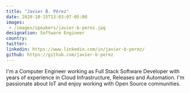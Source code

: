 ```yaml
---
title: "Javier B. Pérez"
date: 2020-10-15T13:03:07-05:00
images:
 - /images/speakers/javier-b-perez.jpg
designation: Software Engineer
country: 
twitter: 
linkedin: https://www.linkedin.com/in/javier-b-perez/
github: https://github.com/javier-b-perez
---
```


I'm a Computer Engineer working as Full Stack Software Developer with years of experience in Cloud Infrastructure, Releases and Automation.
I'm passionate about IoT and enjoy working with Open Source communities. 


